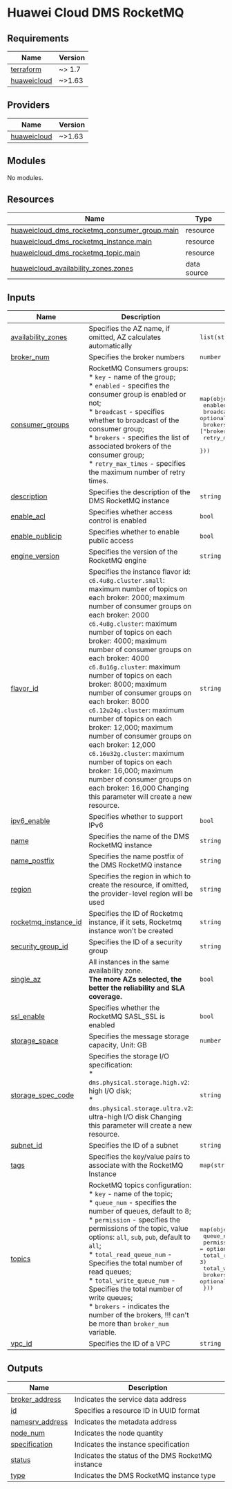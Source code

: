 # Huawei Cloud DMS RocketMQ

<!-- BEGIN_TF_DOCS -->
## Requirements

| Name | Version |
|------|---------|
| <a name="requirement_terraform"></a> [terraform](#requirement\_terraform) | ~> 1.7 |
| <a name="requirement_huaweicloud"></a> [huaweicloud](#requirement\_huaweicloud) | ~>1.63 |

## Providers

| Name | Version |
|------|---------|
| <a name="provider_huaweicloud"></a> [huaweicloud](#provider\_huaweicloud) | ~>1.63 |

## Modules

No modules.

## Resources

| Name | Type |
|------|------|
| [huaweicloud_dms_rocketmq_consumer_group.main](https://registry.terraform.io/providers/huaweicloud/huaweicloud/latest/docs/resources/dms_rocketmq_consumer_group) | resource |
| [huaweicloud_dms_rocketmq_instance.main](https://registry.terraform.io/providers/huaweicloud/huaweicloud/latest/docs/resources/dms_rocketmq_instance) | resource |
| [huaweicloud_dms_rocketmq_topic.main](https://registry.terraform.io/providers/huaweicloud/huaweicloud/latest/docs/resources/dms_rocketmq_topic) | resource |
| [huaweicloud_availability_zones.zones](https://registry.terraform.io/providers/huaweicloud/huaweicloud/latest/docs/data-sources/availability_zones) | data source |

## Inputs

| Name | Description | Type | Default | Required |
|------|-------------|------|---------|:--------:|
| <a name="input_availability_zones"></a> [availability\_zones](#input\_availability\_zones) | Specifies the AZ name, if omitted, AZ calculates automatically | `list(string)` | `[]` | no |
| <a name="input_broker_num"></a> [broker\_num](#input\_broker\_num) | Specifies the broker numbers | `number` | `1` | no |
| <a name="input_consumer_groups"></a> [consumer\_groups](#input\_consumer\_groups) | RocketMQ Consumers groups:<br>    * `key` - name of the group;<br>    * `enabled` - specifies the consumer group is enabled or not;<br>    * `broadcast` - specifies whether to broadcast of the consumer group;<br>    * `brokers` - specifies the list of associated brokers of the consumer group;<br>    * `retry_max_times` - specifies the maximum number of retry times. | <pre>map(object({<br>    enabled         = optional(bool, true)<br>    broadcast       = optional(bool, true)<br>    brokers         = optional(list(string), ["broker-0"])<br>    retry_max_times = optional(number, 3)<br>  }))</pre> | `{}` | no |
| <a name="input_description"></a> [description](#input\_description) | Specifies the description of the DMS RocketMQ instance | `string` | `null` | no |
| <a name="input_enable_acl"></a> [enable\_acl](#input\_enable\_acl) | Specifies whether access control is enabled | `bool` | `false` | no |
| <a name="input_enable_publicip"></a> [enable\_publicip](#input\_enable\_publicip) | Specifies whether to enable public access | `bool` | `false` | no |
| <a name="input_engine_version"></a> [engine\_version](#input\_engine\_version) | Specifies the version of the RocketMQ engine | `string` | `"4.8.0"` | no |
| <a name="input_flavor_id"></a> [flavor\_id](#input\_flavor\_id) | Specifies the instance flavor id:<br>  `c6.4u8g.cluster.small`: maximum number of topics on each broker: 2000; maximum number of consumer groups on each broker: 2000<br>  `c6.4u8g.cluster`: maximum number of topics on each broker: 4000; maximum number of consumer groups on each broker: 4000<br>  `c6.8u16g.cluster`: maximum number of topics on each broker: 8000; maximum number of consumer groups on each broker: 8000<br>  `c6.12u24g.cluster`: maximum number of topics on each broker: 12,000; maximum number of consumer groups on each broker: 12,000<br>  `c6.16u32g.cluster`: maximum number of topics on each broker: 16,000; maximum number of consumer groups on each broker: 16,000 Changing this parameter will create a new resource. | `string` | `"c6.4u8g.cluster.small"` | no |
| <a name="input_ipv6_enable"></a> [ipv6\_enable](#input\_ipv6\_enable) | Specifies whether to support IPv6 | `bool` | `false` | no |
| <a name="input_name"></a> [name](#input\_name) | Specifies the name of the DMS RocketMQ instance | `string` | n/a | yes |
| <a name="input_name_postfix"></a> [name\_postfix](#input\_name\_postfix) | Specifies the name postfix of the DMS RocketMQ instance | `string` | `null` | no |
| <a name="input_region"></a> [region](#input\_region) | Specifies the region in which to create the resource, if omitted, the provider-level region will be used | `string` | `null` | no |
| <a name="input_rocketmq_instance_id"></a> [rocketmq\_instance\_id](#input\_rocketmq\_instance\_id) | Specifies the ID of Rocketmq instance, if it sets, Rocketmq instance won't be created | `string` | `null` | no |
| <a name="input_security_group_id"></a> [security\_group\_id](#input\_security\_group\_id) | Specifies the ID of a security group | `string` | n/a | yes |
| <a name="input_single_az"></a> [single\_az](#input\_single\_az) | All instances in the same availability zone.<br>  **The more AZs selected, the better the reliability and SLA coverage.** | `bool` | `false` | no |
| <a name="input_ssl_enable"></a> [ssl\_enable](#input\_ssl\_enable) | Specifies whether the RocketMQ SASL\_SSL is enabled | `bool` | `false` | no |
| <a name="input_storage_space"></a> [storage\_space](#input\_storage\_space) | Specifies the message storage capacity, Unit: GB | `number` | `300` | no |
| <a name="input_storage_spec_code"></a> [storage\_spec\_code](#input\_storage\_spec\_code) | Specifies the storage I/O specification:<br>  * `dms.physical.storage.high.v2`: high I/O disk;<br>  * `dms.physical.storage.ultra.v2`: ultra-high I/O disk Changing this parameter will create a new resource. | `string` | `"dms.physical.storage.high.v2"` | no |
| <a name="input_subnet_id"></a> [subnet\_id](#input\_subnet\_id) | Specifies the ID of a subnet | `string` | n/a | yes |
| <a name="input_tags"></a> [tags](#input\_tags) | Specifies the key/value pairs to associate with the RocketMQ Instance | `map(string)` | `{}` | no |
| <a name="input_topics"></a> [topics](#input\_topics) | RocketMQ topics configuration:<br>    * `key` - name of the topic;<br>    * `queue_num` - specifies the number of queues, default to 8;<br>    * `permission` - specifies the permissions of the topic, value options: `all`, `sub`, `pub`, default to `all`;<br>    * `total_read_queue_num` - Specifies the total number of read queues;<br>    * `total_write_queue_num` - Specifies the total number of write queues;<br>    * `brokers` - indicates the number of the brokers, !!! can't be more than `broker_num` variable. | <pre>map(object({<br>    queue_num             = optional(number, 8)<br>    permission            = optional(string, "all")<br>    total_read_queue_num  = optional(number, 3)<br>    total_write_queue_num = optional(number, 3)<br>    brokers               = optional(list(string), ["broker-0"])<br>  }))</pre> | `{}` | no |
| <a name="input_vpc_id"></a> [vpc\_id](#input\_vpc\_id) | Specifies the ID of a VPC | `string` | n/a | yes |

## Outputs

| Name | Description |
|------|-------------|
| <a name="output_broker_address"></a> [broker\_address](#output\_broker\_address) | Indicates the service data address |
| <a name="output_id"></a> [id](#output\_id) | Specifies a resource ID in UUID format |
| <a name="output_namesrv_address"></a> [namesrv\_address](#output\_namesrv\_address) | Indicates the metadata address |
| <a name="output_node_num"></a> [node\_num](#output\_node\_num) | Indicates the node quantity |
| <a name="output_specification"></a> [specification](#output\_specification) | Indicates the instance specification |
| <a name="output_status"></a> [status](#output\_status) | Indicates the status of the DMS RocketMQ instance |
| <a name="output_type"></a> [type](#output\_type) | Indicates the DMS RocketMQ instance type |
<!-- END_TF_DOCS -->